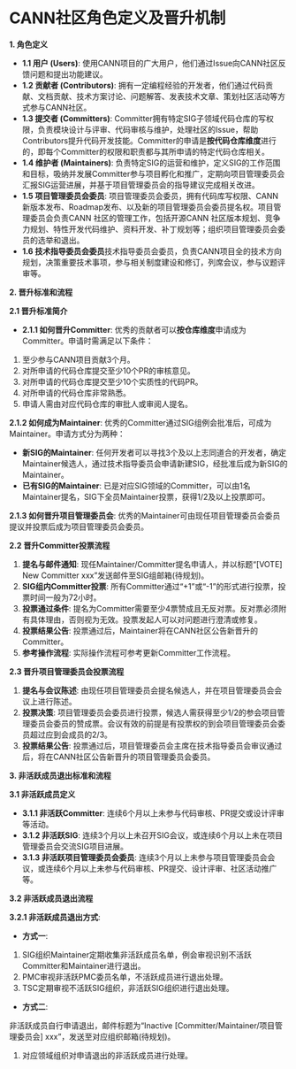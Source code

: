 # CANN社区角色定义及晋升机制

**1\. 角色定义**

- **1.1 用户 (Users)**: 使用CANN项目的广大用户，他们通过Issue向CANN社区反馈问题和提出功能建议。
- **1.2 贡献者 (Contributors)**: 拥有一定编程经验的开发者，他们通过代码贡献、文档贡献、技术方案讨论、问题解答、发表技术文章、策划社区活动等方式参与CANN社区。
- **1.3 提交者 (Committers)**: Committer拥有特定SIG子领域代码仓库的写权限，负责模块设计与评审、代码审核与维护，处理社区的Issue，帮助Contributors提升代码开发技能。Committer的申请是**按代码仓库维度**进行的，即每个Committer的权限和职责都与其所申请的特定代码仓库相关。
- **1.4 维护者 (Maintainers)**: 负责特定SIG的运营和维护，定义SIG的工作范围和目标，吸纳并发展Committer参与项目孵化和推广，定期向项目管理委员会汇报SIG运营进展，并基于项目管理委员会的指导建议完成相关改进。
- **1.5 项目管理委员会委员**: 项目管理委员会委员，拥有代码库写权限、CANN 新版本发布、Roadmap发布、以及新的项目管理委员会委员提名权。项目管理委员会负责CANN 社区的管理工作，包括开源CANN 社区版本规划、竞争力规划、特性开发代码维护、资料开发、补丁规划等；组织项目管理委员会委员的选举和退出。
- **1.6 技术指导委员会委员**技术指导委员会委员，负责CANN项目全的技术方向规划，决策重要技术事项，参与相关制度建设和修订，列席会议，参与议题评审等。

**2\. 晋升标准和流程**

**2.1 晋升标准简介**

- **2.1.1 如何晋升Committer**: 优秀的贡献者可以**按仓库维度**申请成为Committer。申请时需满足以下条件：

1. 至少参与CANN项目贡献3个月。
2. 对所申请的代码仓库提交至少10个PR的审核意见。
3. 对所申请的代码仓库提交至少10个实质性的代码PR。
4. 对所申请的代码仓库非常熟悉。
5. 申请人需由对应代码仓库的审批人或审阅人提名。

**2.1.2 如何成为Maintainer**: 优秀的Committer通过SIG组例会批准后，可成为Maintainer。申请方式分为两种：

- **新SIG的Maintainer**: 任何开发者可以寻找3个及以上志同道合的开发者，确定Maintainer候选人，通过技术指导委员会申请新建SIG，经批准后成为新SIG的Maintainer。
- **已有SIG的Maintainer**: 已是对应SIG领域的Committer，可以由1名Maintainer提名，SIG下全员Maintainer投票，获得1/2及以上投票即可。

**2.1.3 如何晋升项目管理委员会**: 优秀的Maintainer可由现任项目管理委员会委员提议并投票后成为项目管理委员会委员。

**2.2 晋升Committer投票流程**

1. **提名与邮件通知**: 现任Maintainer/Committer提名申请人，并以标题“\[VOTE\] New Committer xxx”发送邮件至SIG组邮箱(待规划)。
2. **SIG组内Committer投票**: 所有Committer通过“+1”或“-1”的形式进行投票，投票时间一般为72小时。
3. **投票通过条件**: 提名为Committer需要至少4票赞成且无反对票。反对票必须附有具体理由，否则视为无效。投票发起人可以对问题进行澄清或修复。
4. **投票结果公告**: 投票通过后，Maintainer将在CANN社区公告新晋升的Committer。
5. **参考操作流程**: 实际操作流程可参考更新Committer工作流程。

**2.3 晋升项目管理委员会投票流程**

1. **提名与会议陈述**: 由现任项目管理委员会提名候选人，并在项目管理委员会会议上进行陈述。
2. **投票决策**: 项目管理委员会委员进行投票，候选人需获得至少1/2的参会项目管理委员会委员的赞成票。会议有效的前提是有投票权的到会项目管理委员会委员超过应到会成员的2/3。
3. **投票结果公告**: 投票通过后，项目管理委员会主席在技术指导委员会审议通过后，将在CANN社区公告新晋升的项目管理委员会委员。

**3\. 非活跃成员退出标准和流程**

**3.1 非活跃成员定义**

- **3.1.1 非活跃Committer**: 连续6个月以上未参与代码审核、PR提交或设计评审等活动。
- **3.1.2 非活跃SIG**: 连续3个月以上未召开SIG会议，或连续6个月以上未在项目管理委员会交流SIG项目进展。
- **3.1.3 非活跃项目管理委员会委员**: 连续3个月以上未参与项目管理委员会会议，或连续6个月以上未参与代码审核、PR提交、设计评审、社区活动推广等。

**3.2 非活跃成员退出流程**

**3.2.1 非活跃成员退出方式**:

- **方式一**:

1. SIG组织Maintainer定期收集非活跃成员名单，例会审视识别不活跃Committer和Maintainer进行退出。
2. PMC审视非活跃PMC委员名单，不活跃成员进行退出处理。
3. TSC定期审视不活跃SIG组织，非活跃SIG组织进行退出处理。

- **方式二**:

非活跃成员自行申请退出，邮件标题为“Inactive \[Committer/Maintainer/项目管理委员会\] xxx”，发送至对应组织邮箱(待规划)。

1. 对应领域组织对申请退出的非活跃成员进行处理。